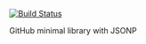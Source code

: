 [![Build Status](https://travis-ci.org/justapps4all/github-jsonp.svg?branch=master)](https://travis-ci.org/justapps4all/github-jsonp)

GitHub minimal library with JSONP
